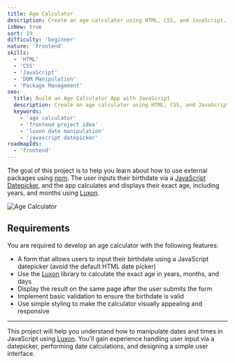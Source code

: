 ```yaml
---
title: Age Calculator
description: Create an age calculator using HTML, CSS, and JavaScript.
isNew: true
sort: 19
difficulty: 'beginner'
nature: 'Frontend'
skills:
  - 'HTML'
  - 'CSS'
  - 'JavaScript'
  - 'DOM Manipulation'
  - 'Package Management'
seo:
  title: Build an Age Calculator App with JavaScript
  description: Create an age calculator using HTML, CSS, and JavaScript.
  keywords:
    - 'age calculator'
    - 'frontend project idea'
    - 'luxon date manipulation'
    - 'javascript datepicker'
roadmapIds:
  - 'frontend'
---
```


The goal of this project is to help you learn about how to use external packages using [npm](https://www.npmjs.com/). The user inputs their birthdate via a [JavaScript Datepicker](https://www.npmjs.com/package/js-datepicker), and the app calculates and displays their exact age, including years, and months using [Luxon](https://www.npmjs.com/package/luxon).

![Age Calculator](https://assets.roadmap.sh/guest/age-calculator-do1un.png)

## Requirements

You are required to develop an age calculator with the following features:

- A form that allows users to input their birthdate using a JavaScript datepicker (avoid the default HTML date picker)
- Use the [Luxon](https://www.npmjs.com/package/luxon) library to calculate the exact age in years, months, and days
- Display the result on the same page after the user submits the form
- Implement basic validation to ensure the birthdate is valid
- Use simple styling to make the calculator visually appealing and responsive

<hr />

This project will help you understand how to manipulate dates and times in JavaScript using [Luxon](https://www.npmjs.com/package/luxon). You'll gain experience handling user input via a datepicker, performing date calculations, and designing a simple user interface.
